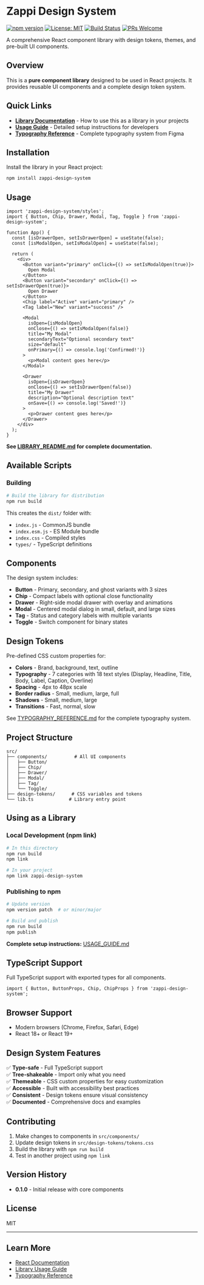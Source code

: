 # Zappi Design System

[![npm version](https://img.shields.io/npm/v/zappi-design-system.svg?style=flat-square)](https://www.npmjs.com/package/zappi-design-system)
[![License: MIT](https://img.shields.io/badge/License-MIT-yellow.svg?style=flat-square)](https://opensource.org/licenses/MIT)
[![Build Status](https://github.com/dowdavid/zappi-design-system/workflows/CI/badge.svg)](https://github.com/dowdavid/zappi-design-system/actions)
[![PRs Welcome](https://img.shields.io/badge/PRs-welcome-brightgreen.svg?style=flat-square)](CONTRIBUTING.md)

A comprehensive React component library with design tokens, themes, and pre-built UI components.

## Overview

This is a **pure component library** designed to be used in React projects. It provides reusable UI components and a complete design token system.

## Quick Links

- **[Library Documentation](./LIBRARY_README.md)** - How to use this as a library in your projects
- **[Usage Guide](./USAGE_GUIDE.md)** - Detailed setup instructions for developers
- **[Typography Reference](./TYPOGRAPHY_REFERENCE.md)** - Complete typography system from Figma

## Installation

Install the library in your React project:

```bash
npm install zappi-design-system
```

## Usage

```tsx
import 'zappi-design-system/styles';
import { Button, Chip, Drawer, Modal, Tag, Toggle } from 'zappi-design-system';

function App() {
  const [isDrawerOpen, setIsDrawerOpen] = useState(false);
  const [isModalOpen, setIsModalOpen] = useState(false);
  
  return (
    <div>
      <Button variant="primary" onClick={() => setIsModalOpen(true)}>
        Open Modal
      </Button>
      <Button variant="secondary" onClick={() => setIsDrawerOpen(true)}>
        Open Drawer
      </Button>
      <Chip label="Active" variant="primary" />
      <Tag label="New" variant="success" />
      
      <Modal
        isOpen={isModalOpen}
        onClose={() => setIsModalOpen(false)}
        title="My Modal"
        secondaryText="Optional secondary text"
        size="default"
        onPrimary={() => console.log('Confirmed!')}
      >
        <p>Modal content goes here</p>
      </Modal>
      
      <Drawer
        isOpen={isDrawerOpen}
        onClose={() => setIsDrawerOpen(false)}
        title="My Drawer"
        description="Optional description text"
        onSave={() => console.log('Saved!')}
      >
        <p>Drawer content goes here</p>
      </Drawer>
    </div>
  );
}
```

**See [LIBRARY_README.md](./LIBRARY_README.md) for complete documentation.**

## Available Scripts

### Building

```bash
# Build the library for distribution
npm run build
```

This creates the `dist/` folder with:
- `index.js` - CommonJS bundle
- `index.esm.js` - ES Module bundle
- `index.css` - Compiled styles
- `types/` - TypeScript definitions

## Components

The design system includes:

- **Button** - Primary, secondary, and ghost variants with 3 sizes
- **Chip** - Compact labels with optional close functionality
- **Drawer** - Right-side modal drawer with overlay and animations
- **Modal** - Centered modal dialog in small, default, and large sizes
- **Tag** - Status and category labels with multiple variants
- **Toggle** - Switch component for binary states

## Design Tokens

Pre-defined CSS custom properties for:

- **Colors** - Brand, background, text, outline
- **Typography** - 7 categories with 18 text styles (Display, Headline, Title, Body, Label, Caption, Overline)
- **Spacing** - 4px to 48px scale
- **Border radius** - Small, medium, large, full
- **Shadows** - Small, medium, large
- **Transitions** - Fast, normal, slow

See [TYPOGRAPHY_REFERENCE.md](./TYPOGRAPHY_REFERENCE.md) for the complete typography system.

## Project Structure

```
src/
├── components/          # All UI components
│   ├── Button/
│   ├── Chip/
│   ├── Drawer/
│   ├── Modal/
│   ├── Tag/
│   └── Toggle/
├── design-tokens/      # CSS variables and tokens
└── lib.ts             # Library entry point
```

## Using as a Library

### Local Development (npm link)

```bash
# In this directory
npm run build
npm link

# In your project
npm link zappi-design-system
```

### Publishing to npm

```bash
# Update version
npm version patch  # or minor/major

# Build and publish
npm run build
npm publish
```

**Complete setup instructions:** [USAGE_GUIDE.md](./USAGE_GUIDE.md)

## TypeScript Support

Full TypeScript support with exported types for all components.

```tsx
import { Button, ButtonProps, Chip, ChipProps } from 'zappi-design-system';
```

## Browser Support

- Modern browsers (Chrome, Firefox, Safari, Edge)
- React 18+ or React 19+

## Design System Features

✅ **Type-safe** - Full TypeScript support  
✅ **Tree-shakeable** - Import only what you need  
✅ **Themeable** - CSS custom properties for easy customization  
✅ **Accessible** - Built with accessibility best practices  
✅ **Consistent** - Design tokens ensure visual consistency  
✅ **Documented** - Comprehensive docs and examples  

## Contributing

1. Make changes to components in `src/components/`
2. Update design tokens in `src/design-tokens/tokens.css`
3. Build the library with `npm run build`
4. Test in another project using `npm link`

## Version History

- **0.1.0** - Initial release with core components

## License

MIT

---

## Learn More

- [React Documentation](https://reactjs.org/)
- [Library Usage Guide](./USAGE_GUIDE.md)
- [Typography Reference](./TYPOGRAPHY_REFERENCE.md)
